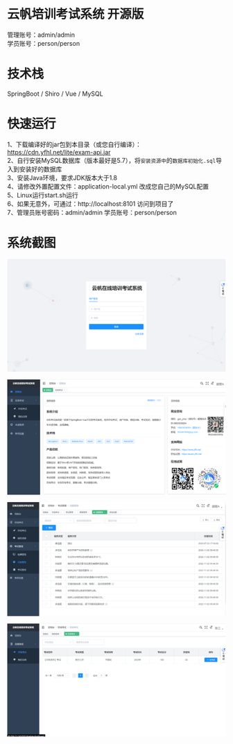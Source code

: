 # 云帆培训考试系统 开源版

管理账号：admin/admin    
学员账号：person/person   

# 技术栈
SpringBoot / Shiro / Vue / MySQL

# 快速运行  
1、下载编译好的jar包到本目录（或您自行编译）：https://cdn.yfhl.net/lite/exam-api.jar  
2、自行安装MySQL数据库（版本最好是5.7），将`安装资源中`的`数据库初始化.sql`导入到安装好的数据库  
3、安装Java环境，要求JDK版本大于1.8  
4、请修改外置配置文件：application-local.yml 改成您自己的MySQL配置  
5、Linux运行start.sh运行  
6、如果无意外，可通过：http://localhost:8101 访问到项目了  
7、管理员账号密码：admin/admin 学员账号：person/person  

# 系统截图

![image-20230723174658142](img/image-20230723174658142.png)

![image-20230723174518756](img/image-20230723174518756.png)

![image-20230723174616730](img/image-20230723174616730.png)

![image-20230723174728561](img/image-20230723174728561.png)
